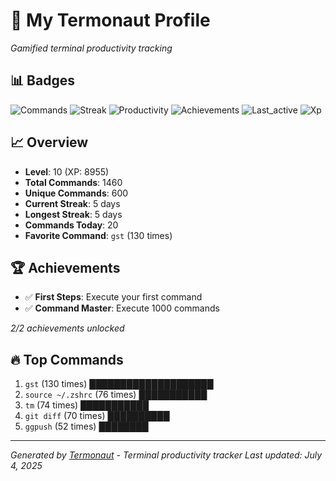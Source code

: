 # 🚀 My Termonaut Profile

*Gamified terminal productivity tracking*

## 📊 Badges

![Commands](https://img.shields.io/badge/Commands-1460-blue?style=flat-square&logo=terminal&logoColor=white) ![Streak](https://img.shields.io/badge/Streak-5+days-green?style=flat-square&logo=terminal&logoColor=white) ![Productivity](https://img.shields.io/badge/Productivity-80.0%25-green?style=flat-square&logo=terminal&logoColor=white) ![Achievements](https://img.shields.io/badge/Achievements-5%2F10-blue?style=flat-square&logo=terminal&logoColor=white) ![Last_active](https://img.shields.io/badge/Last+Active-2h+ago-green?style=flat-square&logo=terminal&logoColor=white) ![Xp](https://img.shields.io/badge/XP-Level+10+%288955%2F12100%29-blue?style=flat-square&logo=terminal&logoColor=white) 

## 📈 Overview

- **Level**: 10 (XP: 8955)
- **Total Commands**: 1460
- **Unique Commands**: 600
- **Current Streak**: 5 days
- **Longest Streak**: 5 days
- **Commands Today**: 20
- **Favorite Command**: `gst` (130 times)

## 🏆 Achievements

- ✅ **First Steps**: Execute your first command
- ✅ **Command Master**: Execute 1000 commands

*2/2 achievements unlocked*

## 🔥 Top Commands

1. `gst` (130 times) ████████████████████
2. `source ~/.zshrc` (76 times) ███████████
3. `tm` (74 times) ███████████
4. `git diff` (70 times) ██████████
5. `ggpush` (52 times) ████████

---

*Generated by [Termonaut](https://github.com/oiahoon/termonaut) - Terminal productivity tracker*
*Last updated: July 4, 2025*
